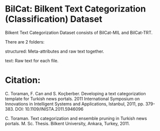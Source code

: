 # BilCat: Bilkent Text Categorization (Classification) Dataset

Bilkent Text Categorization Dataset consists of BilCat-MIL and BilCat-TRT.

There are 2 folders:

structured: Meta-attributes and raw text together.

text: Raw text for each file.

# Citation:
C. Toraman, F. Can and S. Koçberber. Developing a text categorization template for Turkish news portals. 2011 International Symposium on Innovations in Intelligent Systems and Applications, Istanbul, 2011, pp. 379-383. DOI: 10.1109/INISTA.2011.5946096

C. Toraman. Text categorization and ensemble pruning in Turkish news portals. M. Sc. Thesis. Bilkent University, Ankara, Turkey, 2011.

